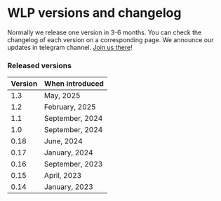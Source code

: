 # WLP versions and changelog

Normally we release one version in 3-6 months. You can check the changelog of each version on a corresponding page. We announce our updates in telegram channel. [Join us there](https://t.me/notifyteos)!

### Released versions <a href="#available-graph-api-versions" id="available-graph-api-versions"></a>

| Version | When introduced |
| ------- | --------------- |
| 1.3     | May, 2025       |
| 1.2     | February, 2025  |
| 1.1     | September, 2024 |
| 1.0     | September, 2024 |
| 0.18    | June, 2024      |
| 0.17    | January, 2024   |
| 0.16    | September, 2023 |
| 0.15    | April, 2023     |
| 0.14    | January, 2023   |

